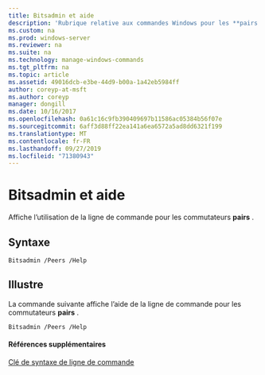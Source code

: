 ```yaml
---
title: Bitsadmin et aide
description: 'Rubrique relative aux commandes Windows pour les **pairs Bitsadmin et l’aide** : affiche l’utilisation de la ligne de commande pour les commutateurs **pairs** .'
ms.custom: na
ms.prod: windows-server
ms.reviewer: na
ms.suite: na
ms.technology: manage-windows-commands
ms.tgt_pltfrm: na
ms.topic: article
ms.assetid: 49016dcb-e3be-44d9-b00a-1a42eb5984ff
author: coreyp-at-msft
ms.author: coreyp
manager: dongill
ms.date: 10/16/2017
ms.openlocfilehash: 0a61c16c9fb390409697b11586ac05384b56f07e
ms.sourcegitcommit: 6aff3d88ff22ea141a6ea6572a5ad8dd6321f199
ms.translationtype: MT
ms.contentlocale: fr-FR
ms.lasthandoff: 09/27/2019
ms.locfileid: "71380943"
---
```

# <a name="bitsadmin-peers-and-help"></a>Bitsadmin et aide



Affiche l’utilisation de la ligne de commande pour les commutateurs **pairs** .

## <a name="syntax"></a>Syntaxe

```
Bitsadmin /Peers /Help 
```

## <a name="BKMK_examples"></a>Illustre

La commande suivante affiche l’aide de la ligne de commande pour les commutateurs **pairs** .
```
Bitsadmin /Peers /Help
```

#### <a name="additional-references"></a>Références supplémentaires

[Clé de syntaxe de ligne de commande](command-line-syntax-key.md)